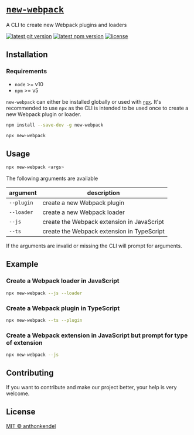 # [`new-webpack`](https://github.com/anthonkendel/new-webpack)

A CLI to create new Webpack plugins and loaders

[![latest git version](https://img.shields.io/github/v/tag/anthonkendel/new-webpack?label=version)](https://github.com/anthonkendel/new-webpack)
[![latest npm version](https://img.shields.io/npm/v/new-webpack)](https://www.npmjs.com/package/new-webpack)
[![license](https://img.shields.io/github/license/anthonkendel/new-webpack)](https://github.com/anthonkendel/new-webpack/blob/master/LICENSE)

## Installation

### Requirements

- `node` >= v10
- `npm` >= v5

`new-webpack` can either be installed globally or used with [`npx`](https://www.npmjs.com/package/npx). It's recommended to use `npx` as the CLI is intended to be used once to create a new Webpack plugin or loader.

```bash
npm install --save-dev -g new-webpack
```

```bash
npx new-webpack
```

## Usage

```bash
npx new-webpack <args>
```

The following arguments are available

| argument   | description                                |
| ---------- | ------------------------------------------ |
| `--plugin` | create a new Webpack plugin                |
| `--loader` | create a new Webpack loader                |
| `--js`     | create the Webpack extension in JavaScript |
| `--ts`     | create the Webpack extension in TypeScript |

If the arguments are invalid or missing the CLI will prompt for arguments.

## Example

### Create a Webpack loader in JavaScript

```bash
npx new-webpack --js --loader
```

### Create a Webpack plugin in TypeScript

```bash
npx new-webpack --ts --plugin
```

### Create a Webpack extension in JavaScript but prompt for type of extension

```bash
npx new-webpack --js
```

## Contributing

If you want to contribute and make our project better, your help is very welcome.

## License

[MIT © anthonkendel](https://choosealicense.com/licenses/mit/)
